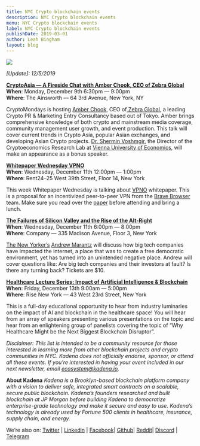 ```yaml
---
title: NYC Crypto blockchain events
description: NYC Crypto blockchain events
menu: NYC Crypto blockchain events
label: NYC Crypto blockchain events
publishDate: 2019-03-01
author: Leah Bingham
layout: blog
---
```


![](/assets/blog/1_Y4t6fTY50F49I4Bm-4SomA.webp)

_[Update]: 12/5/2019_

**[CryptoAsia — A Fireside Chat with Amber Chook, CEO of Zebra Global](https://www.meetup.com/cryptomondaysnyc/events/wrvglryzqbmb/)**  
**When**: Monday, December 9th 6:30pm — 9:00pm  
**Where**: The Ainsworth — 64 3rd Avenue, New York, NY

CryptoMondays is hosting [Amber Chook](https://www.linkedin.com/in/amberchook/),
CEO of[ Zebra Global](https://www.zebra-global.co/), a leading Crypto PR &
Marketing Entry Consultancy based out of Tokyo. Amber brings comprehensive
knowledge of both crypto and mainstream media coverage, community management
user growth, and event production. This talk will cover current trends in Crypto
Asia, popular Asian exchanges, and developing Asian Crypto projects.
[Dr. Shermin Voshmgir](https://www.linkedin.com/in/sherminvoshmgir/), the
Director of the Cryptoeconomics Research Lab at
[Vienna University of Economics](https://wu.ac.at/), will make an appearance as
a bonus speaker.

**[Whitepaper Wednesday VPNO](https://www.meetup.com/Crypto-NYC/events/266874791/)**  
**When**: Wednesday, December 11th 12:00pm — 1:00pm  
**Where**: Rent24–25 West 39th Street, Floor 14, New York

This week Whitepaper Wednesday is talking about
[VPNO](https://brave.com/vpn0-a-privacy-preserving-distributed-virtual-private-network/)
whitepaper. This is a proposal for an incentivized peer-to-peer VPN from the
[Brave Browser](https://brave.com/) team. Make sure you read over the
[paper](https://brave.com/vpn0-a-privacy-preserving-distributed-virtual-private-network/)
before attending and bring a lunch.

**[The Failures of Silicon Valley and the Rise of the Alt-Right](https://andrewmarantzcompany.splashthat.com/)**  
**When**: Wednesday, December 11th 6:00pm — 8:00pm  
**Where**: Company — 335 Madison Avenue, Floor 3, New York

[The New Yorker’s](https://www.newyorker.com/)
[Andrew Marantz](https://www.newyorker.com/contributors/andrew-marantz) will
discuss how big tech companies have impacted the internet, a place that was to
create a free democratic environment, yet has turned into an unintended negative
place. Andrew will cover questions like: Are big tech companies and their
investors at fault? Is there any turning back? Tickets are $10.

**[Healthcare Lecture Series: Impact of Artificial Intelligence & Blockchain](https://www.eventbrite.com/e/healthcare-lecture-series-impact-of-artificial-intelligence-blockchain-tickets-77503267359?aff=ebdssbdestsearch)**  
**When**: Friday, December 13th 9:00am — 5:00pm  
**Where**: Rise New York — 43 West 23rd Street, New York

This is a full-day educational opportunity to hear from industry luminaries on
the impact of AI and blockchain in the healthcare space! You will hear from an
array of speakers presenting various presentations on the topic and hear from an
enlightening group of panelists covering the topic of “Why Healthcare Might be
the Next Biggest Blockchain Disruptor”.

_Disclaimer: This list is intended to be a community resource for those
interested in learning more from other blockchain projects and crypto
communities in NYC. Kadena does not officially endorse, sponsor, or attend all
these events. If you’re interested in having your event included in our next
newsletter, email [ecosystem@kadena.io](mailto:ecosystem@kadena.io)._

**About Kadena** _Kadena is a Brooklyn-based blockchain platform company with a
vision to deliver safe, integrated smart contracts on a scalable, secure public
blockchain. Kadena’s founders researched and built blockchain at JP Morgan
before building Kadena to democratize enterprise-grade technology and make it
secure and easy to use. Kadena’s technology is already used by Fortune 500
clients in healthcare, insurance, supply chain, and energy._

We’re also on: [Twitter](http://twitter.com/kadena_io) |
[Linkedin](https://www.linkedin.com/company/kadena-llc/) |
[Facebook](https://www.facebook.com/pg/Kadena-194125367992879)|
[Github](https://github.com/kadena-io)| [Reddit](http://reddit.com/r/kadena)|
[Discord](https://discord.gg/bsUcWmX) | [Telegram](http://kadena.io/chat)
